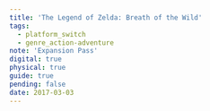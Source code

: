 ```yaml
---
title: 'The Legend of Zelda: Breath of the Wild'
tags:
  - platform_switch
  - genre_action-adventure
note: 'Expansion Pass'
digital: true
physical: true
guide: true
pending: false
date: 2017-03-03
---
```

